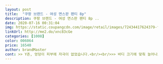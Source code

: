 ```yaml
---
layout: post 
title:  "쿠팡 브랜드 - 여성 면스판 팬티 8p" 
description: 쿠팡 브랜드 - 여성 면스판 팬티 8p ..
date: 2020-07-16 00:31:04 
img: https://static.coupangcdn.com/image/retail/images/72434417624379-f9415bf5-66e5-4ea6-9a04-0ff3535eeacb.jpg 
linkUrl: http://me2.do/xnc83cGe 
categories: [1008] 
color: 006064 
price: 16540 
author: brandMaster 
cont: >> Y존, 엉덩이 피부에 자극이 없었습니다.<br/><br/>>> 바디 크기에 맞춰 늘어나고, 원복이 잘됩니다.<br/><br/>>> 속살이 비칠 정도는 아니지만, 적당히 얇습니다.<br/><br/>>> 입기 전에 팬티를 펴 보면 ‘너무 편하기만 한 것 아닐까’ 싶을 수 있는데, 막상 입으면 다릅니다.<br/><br/>>> 집에 있던 브라의 매칭 팬티로 적합하더군요.<br/> 오 유용합니다.<br/><br/>>> 타 브랜드 속옷 95 사이즈를 입는데, 베이스알파에센셜 속옷 95도 딱 좋게 맞습니다.<br/><br/>>> 특히 운동할 때 팬티 마감 부분의 자극이 없었습니다.<br/><br/>>> 흐트러지지 않게, 팬티마다 개별로 하드 속지로 모양이 잡혀있더군요.<br/><br/><br/> - 3일 동안 색을 돌아가면서 입었는데, 점점 더 마음에 듭니다.<br/><br/><br/> - 40도 울세탁을 했는데, 소재 변형이나 보푸라기가 일지 않았습니다.<br/><br/><br/> - 구성된 8p가 튀지 않고 데일리로 적합한 색상 + 취향을 타지 않는 ‘완전’ 기본 디자인입니다.<br/><br/><br/> - 마감 부분이 도톰해서 아쉽지만, 깔끔합니다.<br/><br/><br/> - 면 혼방이지만 소재가 면 100%로 착각할 정도로 부드럽고 좋습니다.<br/><br/><br/> - 정 사이즈입니다.<br/><br/><br/> - 종이 패키지에 깔끔하게 8p가 들어있습니다.<br/><br/> 
---
```

 